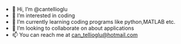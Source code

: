 - 👋 Hi, I’m @cantellioglu
- 👀 I’m interested in coding
- 🌱 I’m currently learning coding programs like python,MATLAB etc.
- 💞️ I’m looking to collaborate on about applications
- 📫 You can reach me at can_tellioglu@hotmail.com

<!---
cantellioglu/cantellioglu is a ✨ special ✨ repository because its `README.md` (this file) appears on your GitHub profile.
You can click the Preview link to take a look at your changes.
--->
